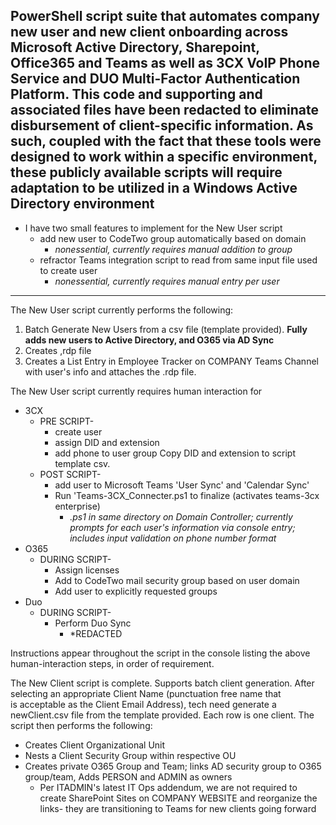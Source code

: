 ﻿PowerShell script suite that automates company new user and new client onboarding across Microsoft Active Directory, Sharepoint, Office365 and Teams as well as 3CX VoIP Phone Service and DUO Multi-Factor Authentication Platform. This code and supporting and associated files have been redacted to eliminate disbursement of client-specific information. As such, coupled with the fact that these tools were designed to work within a specific environment, these publicly available scripts will require adaptation to be utilized in a Windows Active Directory environment
-----
- I have two small features to implement for the New User script 
  - add new user to CodeTwo group automatically based on domain
    - *nonessential, currently requires manual addition to group*
  - refractor Teams integration script to read from same input file used to create user
    - *nonessential, currently requires manual entry per user*
-----

The New User script currently performs the following:

1. Batch Generate New Users from a csv file (template provided). **Fully adds new users to Active Directory, and O365 via AD Sync**
1. Creates ,rdp file
1. Creates a List Entry in Employee Tracker on COMPANY Teams Channel with user's info and attaches the .rdp file.

The New User script currently requires human interaction for 

- 3CX
  - PRE SCRIPT-
    - create user
    - assign DID and extension
    - add phone to user group Copy DID and extension to script template csv.
  - POST SCRIPT-
    - add user to Microsoft Teams 'User Sync' and 'Calendar Sync' 
    - Run 'Teams-3CX\_Connecter.ps1 to finalize (activates teams-3cx enterprise)
        - *.ps1 in same directory on Domain Controller; currently prompts for each user's information via console entry; includes input validation on phone number format*
- O365
  - DURING SCRIPT-
    - Assign licenses
    - Add to CodeTwo mail security group based on user domain
    - Add user to explicitly requested groups
- Duo
  - DURING SCRIPT-
    - Perform Duo Sync
	    - *REDACTED

Instructions appear throughout the script in the console listing the above human-interaction steps, in order of requirement.

The New Client script is complete. Supports batch client generation. After selecting an appropriate Client Name (punctuation free name that is acceptable as the Client Email Address), tech need generate a newClient.csv file from the template provided. Each row is one client. The script then performs the following:

- Creates Client Organizational Unit
- Nests a Client Security Group within respective OU
- Creates private O365 Group and Team; links AD security group to O365 group/team, Adds PERSON and ADMIN as owners
  - Per ITADMIN's latest IT Ops addendum, we are not required to create SharePoint Sites on COMPANY WEBSITE and reorganize the links- they are transitioning to Teams for new clients going forward

